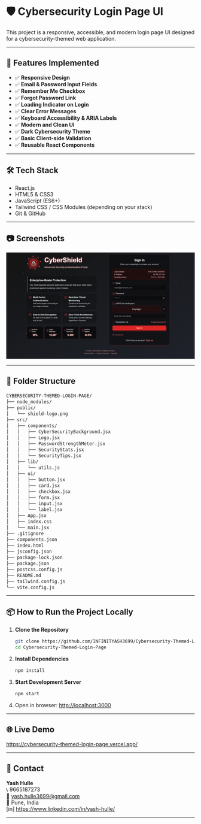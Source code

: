 # 🛡️ Cybersecurity Login Page UI

This project is a responsive, accessible, and modern login page UI designed for a cybersecurity-themed web application.

---

## 🚀 Features Implemented

- ✅ **Responsive Design**
- ✅ **Email & Password Input Fields**
- ✅ **Remember Me Checkbox**
- ✅ **Forgot Password Link**
- ✅ **Loading Indicator on Login**
- ✅ **Clear Error Messages**
- ✅ **Keyboard Accessibility & ARIA Labels**
- ✅ **Modern and Clean UI**
- ✅ **Dark Cybersecurity Theme**
- ✅ **Basic Client-side Validation**
- ✅ **Reusable React Components**

---

## 🛠️ Tech Stack

- React.js
- HTML5 & CSS3
- JavaScript (ES6+)
- Tailwind CSS / CSS Modules (depending on your stack)
- Git & GitHub

---

## 📷 Screenshots

![Screenshot](./public/Screenshot.png)

---

## 📁 Folder Structure

```
CYBERSECURITY-THEMED-LOGIN-PAGE/
├── node_modules/
├── public/
│   └── shield-logo.png
├── src/
│   ├── components/
│   │   ├── CyberSecurityBackground.jsx
│   │   ├── Logo.jsx
│   │   ├── PasswordStrengthMeter.jsx
│   │   ├── SecurityStats.jsx
│   │   └── SecurityTips.jsx
│   ├── lib/
│   │   └── utils.js
│   ├── ui/
│   │   ├── button.jsx
│   │   ├── card.jsx
│   │   ├── checkbox.jsx
│   │   ├── form.jsx
│   │   ├── input.jsx
│   │   └── label.jsx
│   ├── App.jsx
│   ├── index.css
│   └── main.jsx
├── .gitignore
├── components.json
├── index.html
├── jsconfig.json
├── package-lock.json
├── package.json
├── postcss.config.js
├── README.md
├── tailwind.config.js
└── vite.config.js
```

---

## 📦 How to Run the Project Locally

1. **Clone the Repository**

    ```bash
    git clone https://github.com/INFINITYASH3699/Cybersecurity-Themed-Login-Page.git
    cd Cybersecurity-Themed-Login-Page
    ```

2. **Install Dependencies**

    ```bash
    npm install
    ```

3. **Start Development Server**

    ```bash
    npm start
    ```

4. Open in browser: [http://localhost:3000](http://localhost:3000)

---

## 🌐 Live Demo

https://cybersecurity-themed-login-page.vercel.app/

---

## 📧 Contact

**Yash Hulle**  
📞 9665187273  
📧 yash.hulle3699@gmail.com  
📍 Pune, India  
[in] https://www.linkedin.com/in/yash-hulle/

---